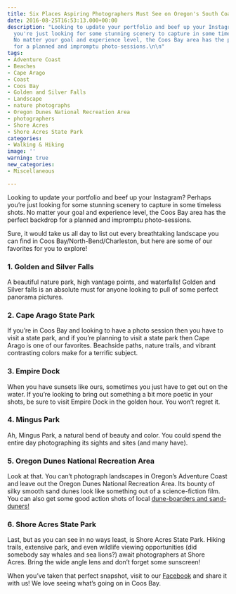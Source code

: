 ```yaml
---
title: Six Places Aspiring Photographers Must See on Oregon's South Coast
date: 2016-08-25T16:53:13.000+00:00
description: "Looking to update your portfolio and beef up your Instagram? Perhaps
  you're just looking for some stunning scenery to capture in some timeless shots.
  No matter your goal and experience level, the Coos Bay area has the perfect backdrop
  for a planned and impromptu photo-sessions.\n\n"
tags:
- Adventure Coast
- Beaches
- Cape Arago
- Coast
- Coos Bay
- Golden and Silver Falls
- Landscape
- nature photographs
- Oregon Dunes National Recreation Area
- photographers
- Shore Acres
- Shore Acres State Park
categories:
- Walking & Hiking
image: ''
warning: true
new_categories:
- Miscellaneous

---
```

Looking to update your portfolio and beef up your Instagram? Perhaps you’re just looking for some stunning scenery to capture in some timeless shots. No matter your goal and experience level, the Coos Bay area has the perfect backdrop for a planned and impromptu photo-sessions.

Sure, it would take us all day to list out every breathtaking landscape you can find in Coos Bay/North-Bend/Charleston, but here are some of our favorites for you to explore!

### 1. Golden and Silver Falls

A beautiful nature park, high vantage points, and waterfalls! Golden and Silver falls is an absolute must for anyone looking to pull of some perfect panorama pictures.

### 2. Cape Arago State Park

If you’re in Coos Bay and looking to have a photo session then you have to visit a state park, and if you’re planning to visit a state park then Cape Arago is one of our favorites. Beachside paths, nature trails, and vibrant contrasting colors make for a terrific subject.

### 3. Empire Dock

When you have sunsets like ours, sometimes you just have to get out on the water. If you’re looking to bring out something a bit more poetic in your shots, be sure to visit Empire Dock in the golden hour. You won’t regret it.

### 4. Mingus Park

Ah, Mingus Park, a natural bend of beauty and color. You could spend the entire day photographing its sights and sites (and many have).

### 5. Oregon Dunes National Recreation Area

Look at that. You can’t photograph landscapes in Oregon’s Adventure Coast and leave out the Oregon Dunes National Recreation Area. Its bounty of silky smooth sand dunes look like something out of a science-fiction film. You can also get some good action shots of local <a href="/2016/07/sand-duning-or-sandboarding-either-way-its-time-to-ride-the-oregon-dunes/" target="_blank">dune-boarders and sand-duners!</a>

### 6. Shore Acres State Park

Last, but as you can see in no ways least, is Shore Acres State Park. Hiking trails, extensive park, and even wildlife viewing opportunities (did somebody say whales and sea lions?) await photographers at Shore Acres. Bring the wide angle lens and don’t forget some sunscreen!

When you’ve taken that perfect snapshot, visit to our <a href="https://www.facebook.com/OregonsAdventureCoast/photos" target="_blank">Facebook</a> and share it with us! We love seeing what’s going on in Coos Bay.